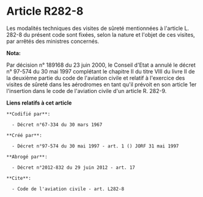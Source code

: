 # Article R282-8

Les modalités techniques des visites de sûreté mentionnées à l'article L. 282-8 du présent code sont fixées, selon la nature
et l'objet de ces visites, par arrêtés des ministres concernés.

**Nota:**

Par décision n° 189168 du 23 juin 2000, le Conseil d'Etat a annulé le décret n° 97-574 du 30 mai 1997 complétant le chapitre
II du titre VIII du livre II de la deuxième partie du code de l'aviation civile et relatif à l'exercice des visites de sûreté
dans les aérodromes en tant qu'il prévoit en son article 1er l'insertion dans le code de l'aviation civile d'un article R.
282-9.

**Liens relatifs à cet article**

	**Codifié par**:

	  - Décret n°67-334 du 30 mars 1967

	**Créé par**:

	  - Décret n°97-574 du 30 mai 1997 - art. 1 () JORF 31 mai 1997

	**Abrogé par**:

	  - Décret n°2012-832 du 29 juin 2012 - art. 17

	**Cite**:

	  - Code de l'aviation civile - art. L282-8
